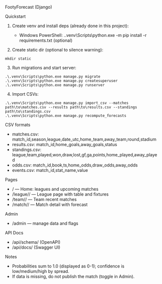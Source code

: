 FootyForecast (Django)

Quickstart

1. Create venv and install deps (already done in this project):
   - Windows PowerShell:
     .\.venv\Scripts\python.exe -m pip install -r requirements.txt (optional)

2. Create static dir (optional to silence warning):
```
mkdir static
```

3. Run migrations and start server:
```
.\.venv\Scripts\python.exe manage.py migrate
.\.venv\Scripts\python.exe manage.py createsuperuser
.\.venv\Scripts\python.exe manage.py runserver
```

4. Import CSVs:
```
.\.venv\Scripts\python.exe manage.py import_csv --matches path\to\matches.csv --results path\to\results.csv --standings path\to\standings.csv
.\.venv\Scripts\python.exe manage.py recompute_forecasts
```

CSV formats

- matches.csv: match_id,season,league,date_utc,home_team,away_team,round,stadium
- results.csv: match_id,home_goals,away_goals,status
- standings.csv: league,team,played,won,draw,lost,gf,ga,points,home_played,away_played
- odds.csv: match_id,book,ts,home_odds,draw_odds,away_odds
- events.csv: match_id,stat_name,value

Pages

- / — Home: leagues and upcoming matches
- /league/<id>/ — League page with table and fixtures
- /team/<id>/ — Team recent matches
- /match/<id>/ — Match detail with forecast

Admin

- /admin — manage data and flags

API Docs

- /api/schema/ (OpenAPI)
- /api/docs/ (Swagger UI)

Notes

- Probabilities sum to 1.0 (displayed as 0-1); confidence is low/medium/high by spread.
- If data is missing, do not publish the match (toggle in Admin).

